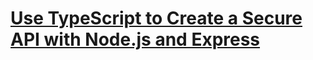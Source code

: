 # [Use TypeScript to Create a Secure API with Node.js and Express](https://auth0.com/blog/use-typescript-to-create-a-secure-api-with-nodejs-and-express-getting-started/)

